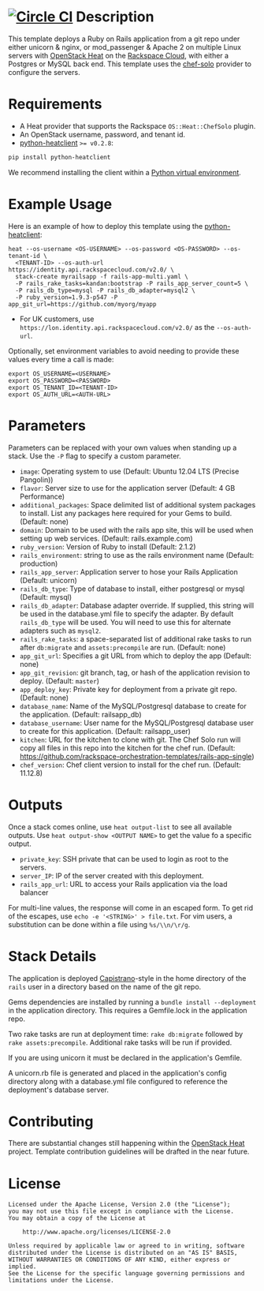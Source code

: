 [![Circle CI](https://circleci.com/gh/rackspace-orchestration-templates/rails-app-single/tree/master.png?style=shield)](https://circleci.com/gh/rackspace-orchestration-templates/rails-app-single/tree/master)
Description
===========

This template deploys a Ruby on Rails application from a git repo under
either unicorn & nginx, or mod_passenger & Apache 2 on multiple Linux servers
with [OpenStack Heat](https://wiki.openstack.org/wiki/Heat) on the [Rackspace
Cloud](http://www.rackspace.com/cloud/), with either a Postgres or MySQL back
end. This template uses the [chef-solo](http://docs.opscode.com/chef_solo.html)
provider to configure the servers.

Requirements
============
* A Heat provider that supports the Rackspace `OS::Heat::ChefSolo` plugin.
* An OpenStack username, password, and tenant id.
* [python-heatclient](https://github.com/openstack/python-heatclient)
`>= v0.2.8`:

```bash
pip install python-heatclient
```

We recommend installing the client within a [Python virtual
environment](http://www.virtualenv.org/).

Example Usage
=============
Here is an example of how to deploy this template using the
[python-heatclient](https://github.com/openstack/python-heatclient):

```
heat --os-username <OS-USERNAME> --os-password <OS-PASSWORD> --os-tenant-id \
  <TENANT-ID> --os-auth-url https://identity.api.rackspacecloud.com/v2.0/ \
  stack-create myrailsapp -f rails-app-multi.yaml \
  -P rails_rake_tasks=kandan:bootstrap -P rails_app_server_count=5 \
  -P rails_db_type=mysql -P rails_db_adapter=mysql2 \
  -P ruby_version=1.9.3-p547 -P app_git_url=https://github.com/myorg/myapp
```

* For UK customers, use `https://lon.identity.api.rackspacecloud.com/v2.0/` as
the `--os-auth-url`.

Optionally, set environment variables to avoid needing to provide these
values every time a call is made:

```
export OS_USERNAME=<USERNAME>
export OS_PASSWORD=<PASSWORD>
export OS_TENANT_ID=<TENANT-ID>
export OS_AUTH_URL=<AUTH-URL>
```

Parameters
==========
Parameters can be replaced with your own values when standing up a stack. Use
the `-P` flag to specify a custom parameter.

* `image`: Operating system to use (Default: Ubuntu 12.04 LTS (Precise
  Pangolin))
* `flavor`: Server size to use for the application server (Default: 4 GB
  Performance)
* `additional_packages`: Space delimited list of additional system packages to
  install.
  List any packages here required for your Gems to build. (Default: none)
* `domain`: Domain to be used with the rails app site, this will be used when
  setting up web services. (Default: rails.example.com)
* `ruby_version`: Version of Ruby to install (Default: 2.1.2)
* `rails_environment`: string to use as the rails environment name (Default:
  production)
* `rails_app_server`: Application server to hose your Rails Application
  (Default: unicorn)
* `rails_db_type`: Type of database to install, either postgresql or mysql
  (Default: mysql)
* `rails_db_adapter`: Database adapter override. If supplied, this string will
  be used in the database.yml file to specify the adapter. By default
  `rails_db_type` will be used. You will need to use this for alternate
  adapters such as `mysql2`.
* `rails_rake_tasks`: a space-separated list of additional rake tasks to run
  after `db:migrate` and `assets:precompile` are run. (Default: none)
* `app_git_url`: Specifies a git URL from which to deploy the app (Default:
  none)
* `app_git_revision`: git branch, tag, or hash of the application revision to
  deploy. (Default: `master`)
* `app_deploy_key`: Private key for deployment from a private git repo.
  (Default: none)
* `database_name`: Name of the MySQL/Postgresql database to create for the
  application. (Default: railsapp_db)
* `database_username`: User name for the MySQL/Postgresql database user to
  create for this application. (Default: railsapp_user)
* `kitchen`: URL for the kitchen to clone with git. The Chef Solo run will copy
  all files in this repo into the kitchen for the chef run. (Default:
  https://github.com/rackspace-orchestration-templates/rails-app-single)
* `chef_version`: Chef client version to install for the chef run.  (Default:
  11.12.8)


Outputs
=======
Once a stack comes online, use `heat output-list` to see all available outputs.
Use `heat output-show <OUTPUT NAME>` to get the value fo a specific output.

* `private_key`: SSH private that can be used to login as root to the servers.
* `server_IP`: IP of the server created with this deployment.
* `rails_app_url`: URL to access your Rails application via the load balancer

For multi-line values, the response will come in an escaped form. To get rid of
the escapes, use `echo -e '<STRING>' > file.txt`. For vim users, a substitution
can be done within a file using `%s/\\n/\r/g`.

Stack Details
=============
The application is deployed [Capistrano](http://capistranorb.com/)-style
in the home directory of the `rails` user in a directory based on the name of
the git repo.

Gems dependencies are installed by running a `bundle install --deployment` in
the application directory. This requires a Gemfile.lock in the application
repo.

Two rake tasks are run at deployment time: `rake db:migrate` followed by
`rake assets:precompile`. Additional rake tasks will be run if provided.

If you are using unicorn it must be declared in the application's Gemfile.

A unicorn.rb file is generated and placed in the application's config
directory along with a database.yml file configured to reference the
deployment's database server.

Contributing
============
There are substantial changes still happening within the [OpenStack
Heat](https://wiki.openstack.org/wiki/Heat) project. Template contribution
guidelines will be drafted in the near future.

License
=======
```
Licensed under the Apache License, Version 2.0 (the "License");
you may not use this file except in compliance with the License.
You may obtain a copy of the License at

    http://www.apache.org/licenses/LICENSE-2.0

Unless required by applicable law or agreed to in writing, software
distributed under the License is distributed on an "AS IS" BASIS,
WITHOUT WARRANTIES OR CONDITIONS OF ANY KIND, either express or implied.
See the License for the specific language governing permissions and
limitations under the License.
```
